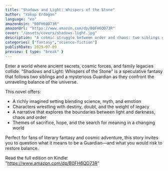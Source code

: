 ```yaml
---
title: "Shadows and Light: Whispers of the Stone"
author: "Yakup Erdoğan"
language: "en"
amazonAsin: "B0FH6QD73R"
amazonUrl: "https://www.amazon.com/dp/B0FH6QD73R"
cover: "/assets/covers/shadows-light.jpg"
description: "A cosmic struggle between order and chaos: two siblings guarding reality's anchor and a Guardian who forces them to face what the universe is becoming."
categories: ["fantasy","science-fiction"]
publishDate: 2025-07-09
preview: { type: "break" }
---
```


<!-- preview-start -->
Enter a world where ancient secrets, cosmic forces, and family legacies collide. "Shadows and Light: Whispers of the Stone" is a speculative fantasy that follows two siblings and a mysterious Guardian as they confront the unraveling balance of the universe.

This novel offers:
- A richly imagined setting blending science, myth, and emotion
- Characters wrestling with destiny, doubt, and the weight of legacy
- A narrative that explores the boundaries between light and darkness, chaos and order
- Themes of sacrifice, hope, and the search for meaning in a changing world

Perfect for fans of literary fantasy and cosmic adventure, this story invites you to question what it means to be a Guardian—and what you would risk to restore balance.
<!-- preview-end -->

Read the full edition on Kindle: "https://www.amazon.com/dp/B0FH6QD73R"